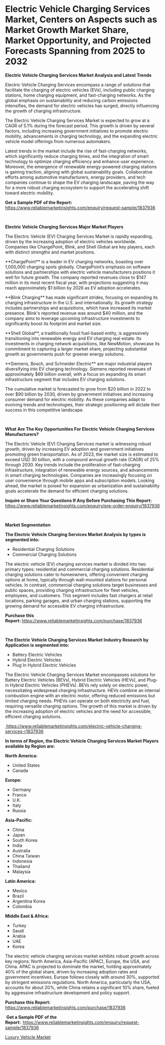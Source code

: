 <p><h1>Electric Vehicle Charging Services Market, Centers on Aspects such as Market Growth Market Share, Market Opportunity, and Projected Forecasts Spanning from 2025 to 2032</h1></p><p><strong>Electric Vehicle Charging Services Market Analysis and Latest Trends</strong></p>
<p><p>Electric Vehicle Charging Services encompass a range of solutions that facilitate the charging of electric vehicles (EVs), including public charging stations, home charging equipment, and fast-charging networks. As the global emphasis on sustainability and reducing carbon emissions intensifies, the demand for electric vehicles has surged, directly influencing the growth of charging infrastructure. </p><p>The Electric Vehicle Charging Services Market is expected to grow at a CAGR of 5.1% during the forecast period. This growth is driven by several factors, including increasing government initiatives to promote electric mobility, advancements in charging technology, and the expanding electric vehicle model offerings from numerous automakers. </p><p>Latest trends in the market include the rise of fast-charging networks, which significantly reduce charging times, and the integration of smart technology to optimize charging efficiency and enhance user experience. Moreover, the emergence of renewable energy-powered charging stations is gaining traction, aligning with global sustainability goals. Collaborative efforts among automotive manufacturers, energy providers, and tech companies continue to shape the EV charging landscape, paving the way for a more robust charging ecosystem to support the accelerating shift toward electric mobility.</p></p>
<p><strong>Get a Sample PDF of the Report:&nbsp;</strong> <a href="https://www.reliablemarketinsights.com/enquiry/request-sample/1837936?utm_campaign=2013&utm_medium=2&utm_source=Github&utm_content=ia&utm_term=30032025&utm_id=electric-vehicle-charging-services">https://www.reliablemarketinsights.com/enquiry/request-sample/1837936</a></p>
<p>&nbsp;</p>
<p><strong>Electric Vehicle Charging Services Major Market Players</strong></p>
<p><p>The Electric Vehicle (EV) Charging Services Market is rapidly expanding, driven by the increasing adoption of electric vehicles worldwide. Companies like ChargePoint, Blink, and Shell Global are key players, each with distinct strengths and market positions.</p><p>**ChargePoint** is a leader in EV charging networks, boasting over 1,000,000 charging spots globally. ChargePoint’s emphasis on software solutions and partnerships with electric vehicle manufacturers positions it well for future growth. The company reported revenues close to $147 million in its most recent fiscal year, with projections suggesting it may reach approximately $1 billion by 2026 as EV adoption accelerates.</p><p>**Blink Charging** has made significant strides, focusing on expanding its charging infrastructure in the U.S. and internationally. Its growth strategy includes partnerships and acquisitions, which have increased its market presence. Blink's reported revenue was around $40 million, and the company aims to leverage upcoming infrastructure investments to significantly boost its footprint and market size.</p><p>**Shell Global**, a traditionally fossil fuel-based entity, is aggressively transitioning into renewable energy and EV charging real estate. Its investments in charging network acquisitions, like NewMotion, showcase its commitment to capturing a larger market share, projecting substantial growth as governments push for greener energy solutions.</p><p>**Siemens, Bosch, and Schneider Electric** are major industrial players diversifying into EV charging technology. Siemens reported revenues of approximately $69 billion overall, with a focus on expanding its smart infrastructure segment that includes EV charging solutions.</p><p>The cumulative market is forecasted to grow from $20 billion in 2022 to over $90 billion by 2030, driven by government initiatives and increasing consumer demand for electric mobility. As these companies adapt to evolving trends and technologies, their strategic positioning will dictate their success in this competitive landscape.</p></p>
<p>&nbsp;</p>
<p><strong>What Are The Key Opportunities For Electric Vehicle Charging Services Manufacturers?</strong></p>
<p><p>The Electric Vehicle (EV) Charging Services market is witnessing robust growth, driven by increasing EV adoption and government initiatives promoting green transportation. As of 2023, the market size is estimated to exceed USD 30 billion, with a compound annual growth rate (CAGR) of 25% through 2030. Key trends include the proliferation of fast-charging infrastructure, integration of renewable energy sources, and advancements in smart charging technologies. Companies are increasingly focusing on user convenience through mobile apps and subscription models. Looking ahead, the market is poised for expansion as urbanization and sustainability goals accelerate the demand for efficient charging solutions.</p></p>
<p><strong>Inquire or Share Your Questions If Any Before Purchasing This Report:</strong> <a href="https://www.reliablemarketinsights.com/enquiry/pre-order-enquiry/1837936?utm_campaign=2013&utm_medium=2&utm_source=Github&utm_content=ia&utm_term=30032025&utm_id=electric-vehicle-charging-services">https://www.reliablemarketinsights.com/enquiry/pre-order-enquiry/1837936</a></p>
<p>&nbsp;</p>
<p><strong>Market Segmentation</strong></p>
<p><strong>The Electric Vehicle Charging Services Market Analysis by types is segmented into:</strong></p>
<p><ul><li>Residential Charging Solutions</li><li>Commercial Charging Solutions</li></ul></p>
<p><p>The electric vehicle (EV) charging services market is divided into two primary types: residential and commercial charging solutions. Residential charging solutions cater to homeowners, offering convenient charging options at home, typically through wall-mounted stations for personal vehicles. In contrast, commercial charging solutions target businesses and public spaces, providing charging infrastructure for fleet vehicles, employees, and customers. This segment includes fast chargers at retail locations, parking garages, and urban charging stations, supporting the growing demand for accessible EV charging infrastructure.</p></p>
<p><strong>Purchase this Report:&nbsp;</strong><a href="https://www.reliablemarketinsights.com/purchase/1837936?utm_campaign=2013&utm_medium=2&utm_source=Github&utm_content=ia&utm_term=30032025&utm_id=electric-vehicle-charging-services">https://www.reliablemarketinsights.com/purchase/1837936</a></p>
<p>&nbsp;</p>
<p><strong>The Electric Vehicle Charging Services Market Industry Research by Application is segmented into:</strong></p>
<p><ul><li>Battery Electric Vehicles</li><li>Hybrid Electric Vehicles</li><li>Plug In Hybrid Electric Vehicles</li></ul></p>
<p><p>The Electric Vehicle Charging Services Market encompasses solutions for Battery Electric Vehicles (BEVs), Hybrid Electric Vehicles (HEVs), and Plug-in Hybrid Electric Vehicles (PHEVs). BEVs rely solely on electric power, necessitating widespread charging infrastructure. HEVs combine an internal combustion engine with an electric motor, offering reduced emissions but limited charging needs. PHEVs can operate on both electricity and fuel, requiring versatile charging options. The growth of this market is driven by the increasing adoption of electric vehicles and the need for accessible, efficient charging solutions.</p></p>
<p><a href="https://www.reliablemarketinsights.com/electric-vehicle-charging-services-r1837936?utm_campaign=2013&utm_medium=2&utm_source=Github&utm_content=ia&utm_term=30032025&utm_id=electric-vehicle-charging-services">&nbsp;https://www.reliablemarketinsights.com/electric-vehicle-charging-services-r1837936</a></p>
<p><strong>In terms of Region, the Electric Vehicle Charging Services Market Players available by Region are:</strong></p>
<p>
    <p> <strong> North America: </strong>
        <ul>
            <li>United States</li>
            <li>Canada</li>
        </ul>
        </p> 
    <p> <strong> Europe: </strong>
        <ul>
            <li>Germany</li>
            <li>France</li>
            <li>U.K.</li>
            <li>Italy</li>
            <li>Russia</li>
        </ul>
        </p> 
    <p> <strong> Asia-Pacific: </strong>
        <ul>
            <li>China</li>
            <li>Japan</li>
            <li>South Korea</li>
            <li>India</li>
            <li>Australia</li>
            <li>China Taiwan</li>
            <li>Indonesia</li>
            <li>Thailand</li>
            <li>Malaysia</li>
        </ul>
        </p> 
    <p> <strong> Latin America: </strong>
        <ul>
            <li>Mexico</li>
            <li>Brazil</li>
            <li>Argentina Korea</li>
            <li>Colombia</li>
        </ul>
        </p> 
    <p> <strong> Middle East & Africa: </strong>
        <ul>
            <li>Turkey</li>
            <li>Saudi</li>
            <li>Arabia</li>
            <li>UAE</li>
            <li>Korea</li>
        </ul>
    </p>
    </p>
<p><p>The electric vehicle charging services market exhibits robust growth across key regions: North America, Asia-Pacific (APAC), Europe, the USA, and China. APAC is projected to dominate the market, holding approximately 40% of the global share, driven by increasing adoption rates and government incentives. Europe follows closely with around 30%, supported by stringent emissions regulations. North America, particularly the USA, accounts for about 20%, while China retains a significant 10% share, fueled by aggressive infrastructure development and policy support.</p></p>
<p><strong>Purchase this Report: </strong><a href="https://www.reliablemarketinsights.com/purchase/1837936?utm_campaign=2013&utm_medium=2&utm_source=Github&utm_content=ia&utm_term=30032025&utm_id=electric-vehicle-charging-services">https://www.reliablemarketinsights.com/purchase/1837936</a></p>
<p>&nbsp;<strong>Get a Sample PDF of the Report:&nbsp;&nbsp;</strong><a href="https://www.reliablemarketinsights.com/enquiry/request-sample/1837936?utm_campaign=2013&utm_medium=2&utm_source=Github&utm_content=ia&utm_term=30032025&utm_id=electric-vehicle-charging-services">https://www.reliablemarketinsights.com/enquiry/request-sample/1837936</a></p>
<p><strong></strong></p>
<p><p><a href="https://github.com/MariaWashington76/Market-Research-Report-List-2/blob/main/luxury-vehicle-market.md?utm_campaign=2013&utm_medium=2&utm_source=Github&utm_content=ia&utm_term=30032025&utm_id=electric-vehicle-charging-services">Luxury Vehicle Market</a></p></p>